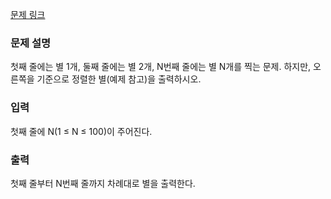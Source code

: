 [문제 링크](https://www.acmicpc.net/problem/2439)

### 문제 설명

<p>첫째 줄에는 별 1개, 둘째 줄에는 별 2개, N번째 줄에는 별 N개를 찍는 문제. 하지만, 오른쪽을 기준으로 정렬한 별(예제 참고)을 출력하시오.</p>

### 입력

<p>첫째 줄에 N(1 ≤ N ≤ 100)이 주어진다.</p>

### 출력

<p>첫째 줄부터 N번째 줄까지 차례대로 별을 출력한다.</p>
